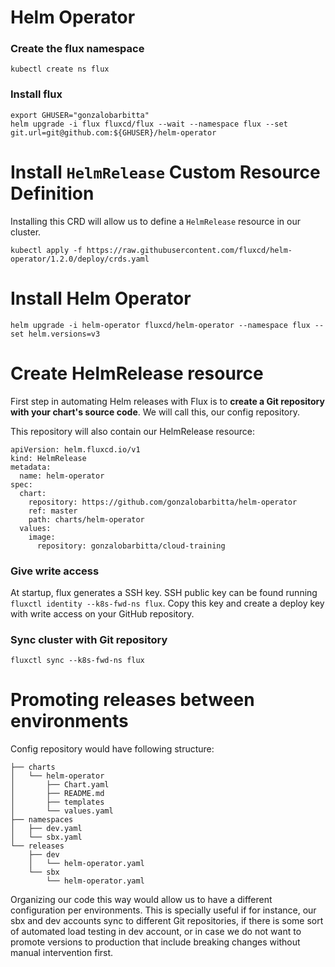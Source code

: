# Helm Operator

### Create the flux namespace

```
kubectl create ns flux
```

### Install flux


```
export GHUSER="gonzalobarbitta"
helm upgrade -i flux fluxcd/flux --wait --namespace flux --set git.url=git@github.com:${GHUSER}/helm-operator
```

# Install `HelmRelease` Custom Resource Definition

Installing this CRD will allow us to define a `HelmRelease` resource in our cluster.

```
kubectl apply -f https://raw.githubusercontent.com/fluxcd/helm-operator/1.2.0/deploy/crds.yaml
```

# Install Helm Operator

```
helm upgrade -i helm-operator fluxcd/helm-operator --namespace flux --set helm.versions=v3
```

# Create HelmRelease resource

First step in automating Helm releases with Flux is to **create a Git repository with your chart's source code**. We will call this, our config repository.

This repository will also contain our HelmRelease resource:


```
apiVersion: helm.fluxcd.io/v1
kind: HelmRelease
metadata:
  name: helm-operator
spec:
  chart:
    repository: https://github.com/gonzalobarbitta/helm-operator
    ref: master
    path: charts/helm-operator
  values:
    image:
      repository: gonzalobarbitta/cloud-training
```

### Give write access

At startup, flux generates a SSH key. SSH public key can be found running `fluxctl identity --k8s-fwd-ns flux`.
Copy this key and create a deploy key with write access on your GitHub repository.

### Sync cluster with Git repository

```
fluxctl sync --k8s-fwd-ns flux
```

# Promoting releases between environments

Config repository would have following structure:

```
├── charts
│   └── helm-operator
│       ├── Chart.yaml
│       ├── README.md
│       ├── templates
│       └── values.yaml
├── namespaces
│   ├── dev.yaml
│   └── sbx.yaml
└── releases
    ├── dev
    │   └── helm-operator.yaml
    └── sbx
        └── helm-operator.yaml
```

Organizing our code this way would allow us to have a different configuration per environments. This is specially useful if  for instance, our sbx and dev accounts sync to different Git repositories, if there is some sort of automated load testing in dev account, or in case we do not want to promote versions to production that include breaking changes without manual intervention first.